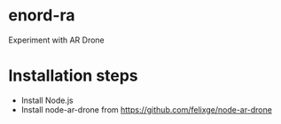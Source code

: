 # enord-ra
Experiment with AR Drone

# Installation steps
* Install Node.js  
* Install node-ar-drone from https://github.com/felixge/node-ar-drone  

